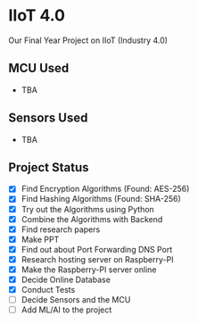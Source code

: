 # IIoT 4.0
Our Final Year Project on IIoT (Industry 4.0)

## MCU Used
- TBA

## Sensors Used
- TBA

## Project Status
- [x] Find Encryption Algorithms (Found: AES-256)
- [x] Find Hashing Algorithms (Found: SHA-256)
- [x] Try out the Algorithms using Python
- [x] Combine the Algorithms with Backend
- [x] Find research papers
- [x] Make PPT 
- [x] Find out about Port Forwarding DNS Port
- [x] Research hosting server on Raspberry-PI
- [x] Make the Raspberry-PI server online
- [x] Decide Online Database
- [x] Conduct Tests
- [ ] Decide Sensors and the MCU
- [ ] Add ML/AI to the project